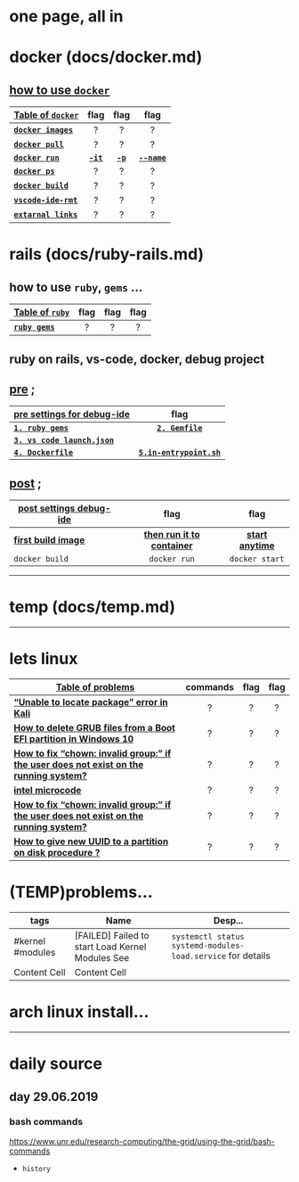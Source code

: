 # one page, all in

# docker (docs/docker.md)

## **[how to use `docker`](docs/docker.md#how-to-use-docker)** 

|  **[Table of `docker`](docs/docker.md#how-to-use-docker)**  | flag | flag | flag |
| --- | :---: | :---: | :---: |
**[`docker images`](docs/docker.md#docker-images)**  | ? | ? | ?
**[`docker pull`](docs/docker.md#docker-pull)**  | ? | ? | ?
**[`docker run`](docs/docker.md#docker-run)**  | **[`-it`](docs/docker.md#-it)**  | **[`-p`](docs/docker.md#-p)**  | **[`--name`](docs/docker.md#--name)**  
**[`docker ps`](docs/docker.md#docker-ps)**  | ? | ? | ?
**[`docker build`](docs/docker.md#docker-build)**  | ? | ? | ?
**[`vscode-ide-rmt`](docs/sample-settings-for-vscode-v2/rails-vscode-v2.md#visual-code-launch-settings)**  | ? | ? | ?
**[`extarnal links`](docs/docker.md#extarnal-links)**  | ? | ? | ?

# rails (docs/ruby-rails.md)

## how to use `ruby`, `gems` ... 

|  **[Table of `ruby`](docs/ruby-rails.md#how-to-use-ruby-gems-)**  | flag | flag | flag |
| --- | :---: | :---: | :---: |
  **[`ruby gems`](docs/ruby-rails.md#gems)**  | ? | ? | ?

## ruby on rails, vs-code, docker, debug project

## **[pre](docs/ruby-rails.md#gems)** ;

|  **[pre settings for debug-ide](docs/ruby-rails.md##project-requirements)**  | flag |
| --- | :---: |
  **[`1. ruby gems`](docs/ruby-rails.md##1-gems)**  |  **[`2. Gemfile`](docs/ruby-rails.md##2-gemfile)**  |
  **[`3. vs code launch.json`](docs/ruby-rails.md##3-vs-code-launchjson-file)**  |  |
  **[`4. Dockerfile`](docs/ruby-rails.md##4-in-dockerfile)**  |  **[`5.in-entrypoint.sh`](docs/ruby-rails.md##5-in-entrypointsh)**  |

## **[post](docs/ruby-rails.md#gems)** ;

|  **[post settings debug-ide](docs/ruby-rails.md##post-syntax-)** | flag | flag |
| --- | :---: | :---: |
**[first build image](docs/ruby-rails.md##build)**  |  **[then run it to container](docs/ruby-rails.md##run)**  | **[start anytime](docs/ruby-rails.md##start)** |
`docker build`  | `docker run`  | `docker start`  |

---

# temp (docs/temp.md)

---

# lets linux

|  **[Table of problems](linux-guides-docs/fixes.md)**  |commands | flag | flag |
| --- | :---: | :---: | :---: |
**[“Unable to locate package” error in Kali](linux-guides-docs/fixes.md#fix-unable-to-locate-package-error-in-kali-linux)**  | ? | ? | ?
**[How to delete GRUB files from a Boot EFI partition in Windows 10](linux-guides-docs/fixes.md#how-to-delete-grub-files-from-a-boot-efi-partition-in-windows-10)**  | ? | ? | ?
**[How to fix “chown: invalid group:” if the user does not exist on the running system?](linux-guides-docs/fixes.md#how-to-fix-chown-invalid-group-if-the-user-does-not-exist-on-the-running-system)**  | ? | ? | ?
**[intel microcode](linux-guides-docs/fixes.md#intel-microcode)**  | ? | ? | ?
**[How to fix “chown: invalid group:” if the user does not exist on the running system?](linux-guides-docs/fixes.md#how-to-fix-chown-invalid-group-if-the-user-does-not-exist-on-the-running-system)**  | ? | ? | ?
**[How to give new UUID to a partition on disk procedure ? ](linux-guides-docs/fixes.md#how-to-give-new-uuid-to-a-partition-on-disk-procedure-)**  | ? | ? | ?

# (TEMP)problems...

|tags | Name  | Desp... |
| ------ | ------------- | ------------- |
|#kernel #modules | [FAILED] Failed to start Load Kernel Modules See | ```systemctl status systemd-modules-load.service```  for details |
| Content Cell  | Content Cell  |

# arch linux install...

---

# daily source

## day 29.06.2019

### bash commands 
https://www.unr.edu/research-computing/the-grid/using-the-grid/bash-commands

* `history`